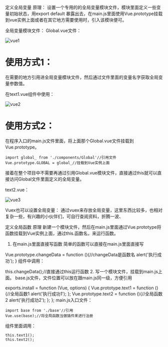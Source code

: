 

定义全局变量
原理：
设置一个专用的的全局变量模块文件，模块里面定义一些变量初始状态，用export default 暴露出去，在main.js里面使用Vue.prototype挂载到vue实例上面或者在其它地方需要使用时，引入该模块便可。

全局变量模块文件：
Global.vue文件：

![vue1](global/vue1.png)

# 使用方式1：
在需要的地方引用进全局变量模块文件，然后通过文件里面的变量名字获取全局变量参数值。

在text1.vue组件中使用：

![vue2](global/vue2.png)
<!--more-->
# 使用方式2：
在程序入口的main.js文件里面，将上面那个Global.vue文件挂载到Vue.prototype。

    import global_ from './components/Global'//引用文件
    Vue.prototype.GLOBAL = global_//挂载到Vue实例上面
接着在整个项目中不需要再通过引用Global.vue模块文件，直接通过this就可以直接访问Global文件里面定义的全局变量。

text2.vue：

![vue3](global/vue3.png)

Vuex也可以设置全局变量：
通过vuex来存放全局变量，这里东西比较多，也相对复杂一些，有兴趣的小伙伴们，可自行查阅资料，折腾一波、

定义全局函数
原理
新建一个模块文件，然后在main.js里面通过Vue.prototype将函数挂载到Vue实例上面，通过this.函数名，来运行函数。

1. 在main.js里面直接写函数
简单的函数可以直接在main.js里面直接写

Vue.prototype.changeData = function (){//changeData是函数名
  alert('执行成功');
}
组件中调用：

this.changeData();//直接通过this运行函数
2. 写一个模块文件，挂载到main.js上面。
base.js文件，文件位置可以放在跟main.js同一级，方便引用

exports.install = function (Vue, options) {
   Vue.prototype.text1 = function (){//全局函数1
    alert('执行成功1');
    };
    Vue.prototype.text2 = function (){//全局函数2
    alert('执行成功2');
    };
};
main.js入口文件：

    import base from './base'//引用
    Vue.use(base);//将全局函数当做插件来进行注册
组件里面调用：

    this.text1();
    this.text2();


